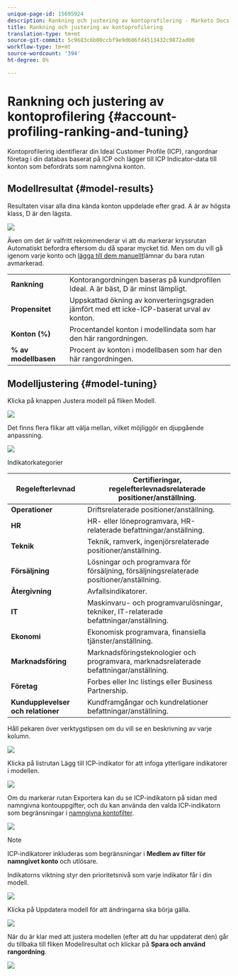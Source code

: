 ```yaml
---
unique-page-id: 15695924
description: Rankning och justering av kontoprofilering - Marketo Docs - Produktdokumentation
title: Rankning och justering av kontoprofilering
translation-type: tm+mt
source-git-commit: 5c9683c6b00ccbf9e9d606fd4513432c9872ad00
workflow-type: tm+mt
source-wordcount: '394'
ht-degree: 0%

---
```



# Rankning och justering av kontoprofilering {#account-profiling-ranking-and-tuning}

Kontoprofilering identifierar din Ideal Customer Profile (ICP), rangordnar företag i din databas baserat på ICP och lägger till ICP Indicator-data till konton som befordrats som namngivna konton.

## Modellresultat {#model-results}

Resultaten visar alla dina kända konton uppdelade efter grad. A är av högsta klass, D är den lägsta.

![](assets/results.png)

Även om det är valfritt rekommenderar vi att du markerar kryssrutan Automatiskt befordra eftersom du då sparar mycket tid. Men om du vill gå igenom varje konto och [lägga till dem manuellt](http://docs.marketo.com/display/DOCS/Discover+Accounts#DiscoverAccounts-DiscoverCRMAccounts)lämnar du bara rutan avmarkerad.

<table> 
 <tbody> 
  <tr> 
   <td><strong>Rankning</strong></td> 
   <td> 
    <div>
      Kontorangordningen baseras på kundprofilen Ideal. A är bäst, D är minst lämpligt. 
    </div></td> 
  </tr> 
  <tr> 
   <td><strong>Propensitet</strong></td> 
   <td> 
    <div>
      Uppskattad ökning av konverteringsgraden jämfört med ett icke-ICP-baserat urval av konton. 
    </div></td> 
  </tr> 
  <tr> 
   <td><strong>Konton (%)</strong></td> 
   <td> 
    <div>
      Procentandel konton i modellindata som har den här rangordningen. 
    </div></td> 
  </tr> 
  <tr> 
   <td><strong>% av modellbasen</strong></td> 
   <td> 
    <div>
      Procent av konton i modellbasen som har den här rangordningen. 
    </div></td> 
  </tr> 
 </tbody> 
</table>

## Modelljustering {#model-tuning}

Klicka på knappen Justera modell på fliken Modell.

![](assets/two.png)

Det finns flera flikar att välja mellan, vilket möjliggör en djupgående anpassning.

![](assets/tuning-page.png)

Indikatorkategorier

| **Regelefterlevnad** | Certifieringar, regelefterlevnadsrelaterade positioner/anställning. |
|---|---|
| **Operationer** | Driftsrelaterade positioner/anställning. |
| **HR** | HR- eller löneprogramvara, HR-relaterade befattningar/anställning. |
| **Teknik** | Teknik, ramverk, ingenjörsrelaterade positioner/anställning. |
| **Försäljning** | Lösningar och programvara för försäljning, försäljningsrelaterade positioner/anställning. |
| **Återgivning** | Avfallsindikatorer. |
| **IT** | Maskinvaru- och programvarulösningar, tekniker, IT-relaterade befattningar/anställning. |
| **Ekonomi** | Ekonomisk programvara, finansiella tjänster/anställning. |
| **Marknadsföring** | Marknadsföringsteknologier och programvara, marknadsrelaterade befattningar/anställning. |
| **Företag** | Forbes eller Inc listings eller Business Partnership. |
| **Kundupplevelser och relationer** | Kundframgångar och kundrelationer befattningar/anställning. |

Håll pekaren över verktygstipsen om du vill se en beskrivning av varje kolumn.

![](assets/tool-tip.png)

Klicka på listrutan Lägg till ICP-indikator för att infoga ytterligare indikatorer i modellen.

![](assets/add-icp.png)

Om du markerar rutan Exportera kan du se ICP-indikatorn på sidan med namngivna kontouppgifter, och du kan använda den valda ICP-indikatorn som begränsningar i [namngivna kontofilter](http://docs.marketo.com/display/DOCS/Account+Filters).

![](assets/export.png)

>[!NOTE]
>
>ICP-indikatorer inkluderas som begränsningar i **Medlem av filter för namngivet konto** och utlösare.

Indikatorns viktning styr den prioritetsnivå som varje indikator får i din modell.

![](assets/weightage.png)

Klicka på Uppdatera modell för att ändringarna ska börja gälla.

![](assets/refresh-button.png)

När du är klar med att justera modellen (efter att du har uppdaterat den) går du tillbaka till fliken Modellresultat och klickar på **Spara och använd rangordning**.

![](assets/ranks.png)

